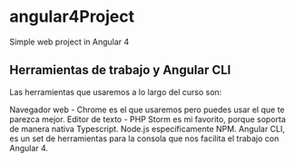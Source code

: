 # angular4Project
Simple web project in Angular 4

## Herramientas de trabajo y Angular CLI
Las herramientas que usaremos a lo largo del curso son:

Navegador web - Chrome es el que usaremos pero puedes usar el que te parezca mejor.
Editor de texto - PHP Storm es mi favorito, porque soporta de manera nativa Typescript.
Node.js especificamente NPM.
Angular CLI, es un set de herramientas para la consola que nos facilita el trabajo con Angular 4.
